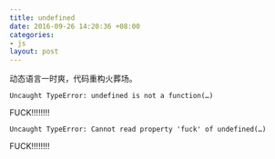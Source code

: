 ```yaml
---
title: undefined
date: 2016-09-26 14:20:36 +08:00
categories:
- js
layout: post
---
```


动态语言一时爽，代码重构火葬场。

`Uncaught TypeError: undefined is not a function(…)`

FUCK!!!!!!!!

`Uncaught TypeError: Cannot read property 'fuck' of undefined(…)`

FUCK!!!!!!!!
